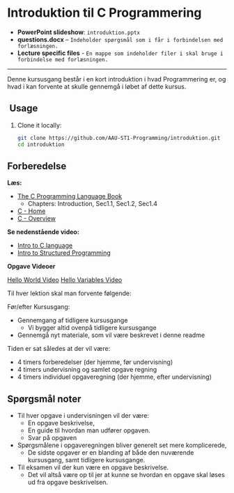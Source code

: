 # Introduktion til C Programmering
- **PowerPoint slideshow**: `introduktion.pptx`
- **questions.docx** – `Indeholder spørgsmål som i får i forbindelsen med forlæsningen.`
- **Lecture specific files** - `En mappe som indeholder filer i skal bruge i forbindelse med forlæsningen.`
---

Denne kursusgang består i en kort introduktion i hvad Programmering er, og hvad i kan forvente at skulle gennemgå i løbet af dette kursus.


## ​ Usage

1. Clone it locally:
   ```bash
   git clone https://github.com/AAU-ST1-Programming/introduktion.git
   cd introduktion
   ```
   
## Forberedelse

**Læs:**

- [The C Programming Language Book](https://github.com/AAU-ST1-Programming/introduktion/blob/main/files/The%20C%20Programming%20Language.pdf)
   - Chapters: Introduction, Sec1.1, Sec1.2, Sec1.4
- [C - Home](https://www.tutorialspoint.com/cprogramming/index.htm)
- [C - Overview](https://www.tutorialspoint.com/cprogramming/c_overview.htm)

**Se nedenstående video:**

- [Intro to C language](https://youtu.be/AUQQLzgfufQ)
- [Intro to Structured Programming](https://youtu.be/TmtyFcLWXwo)

**Opgave Videoer**

[Hello World Video](https://panopto.aau.dk/Panopto/Pages/Viewer.aspx?id=3d05efcc-76e9-4833-8c06-b332008e3a59)
[Hello Variables Video](https://panopto.aau.dk/Panopto/Pages/Viewer.aspx?id=47fa856e-4156-44cb-bd26-b3360088cd0f)


Til hver lektion skal man forvente følgende:

Før/efter Kursusgang:
- Gennemgang af tidligere kursusgange
  - Vi bygger altid ovenpå tidligere kursusgange
- Gennemgå nyt materiale, som vil være beskrevet i denne readme

Tiden er sat således at der vil være:

- 4 timers forberedelser (der hjemme, før undervisning)
- 4 timers undervisning og samlet opgave regning
- 4 timers individuel opgaveregning (der hjemme, efter undervisning)

## Spørgsmål noter

- Til hver opgave i undervisningen vil der være:
  - En opgave beskrivelse,
  - En guide til hvordan man udfører opgaven.
  - Svar på opgaven
- Spørgsmålene i opgaveregningen bliver generelt set mere komplicerede, 
  - De sidste opgaver er en blanding af både den nuværende kursusgang, samt tidligere kursusgange.
- Til eksamen vil der kun være en opgave beskrivelse.
  - Det vil altså være op til jer at kunne se hvordan en opgave skal løses ud fra opgave beskrivelsen.
